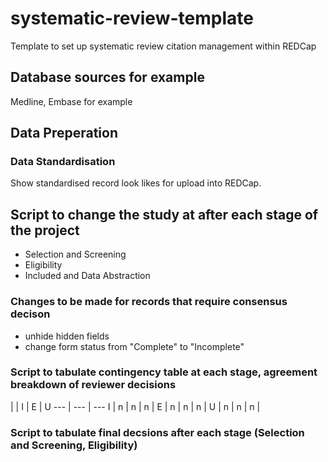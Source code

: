 # systematic-review-template
Template to set up systematic review citation management within REDCap

## Database sources for example
Medline, Embase for example 

## Data Preperation
### Data Standardisation
Show standardised record look likes for upload into REDCap.

## Script to change the study at after each stage of the project 
- Selection and Screening 
- Eligibility 
- Included and Data Abstraction

### Changes to be made for records that require consensus decison
- unhide hidden fields
- change form status from "Complete" to "Incomplete"

### Script to tabulate contingency table at each stage, agreement breakdown of reviewer decisions

| | I | E | U 
--- | --- | --- 
I | n | n | n | 
E | n | n | n | 
U | n | n | n | 

### Script to tabulate final decsions after each stage (Selection and Screening, Eligibility)



